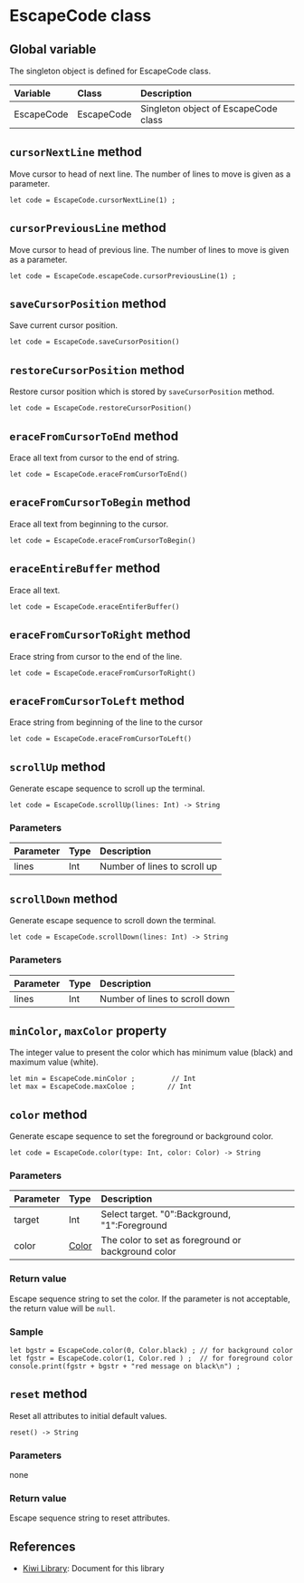 # EscapeCode class

## Global variable
The singleton object is defined for EscapeCode class.

|Variable   |Class      | Description                           |
|:---       |:---       |:---                                   |
|EscapeCode |EscapeCode |Singleton object of EscapeCode class   |

## `cursorNextLine` method
Move cursor to head of next line.
The number of lines to move is given as a parameter.
````
let code = EscapeCode.cursorNextLine(1) ;
````

## `cursorPreviousLine` method
Move cursor to head of previous line.
The number of lines to move is given as a parameter.
````
let code = EscapeCode.escapeCode.cursorPreviousLine(1) ;
````

## `saveCursorPosition` method
Save current cursor position.
````
let code = EscapeCode.saveCursorPosition()
````

## `restoreCursorPosition` method
Restore cursor position which is stored by `saveCursorPosition` method.
````
let code = EscapeCode.restoreCursorPosition()
````

## `eraceFromCursorToEnd` method
Erace all text from cursor to the end of string.
````
let code = EscapeCode.eraceFromCursorToEnd()
````

## `eraceFromCursorToBegin` method
Erace all text from beginning to the cursor.
````
let code = EscapeCode.eraceFromCursorToBegin()
````

## `eraceEntireBuffer` method
Erace all text.
````
let code = EscapeCode.eraceEntiferBuffer()
````

## `eraceFromCursorToRight` method
Erace string from cursor to the end of the line.
````
let code = EscapeCode.eraceFromCursorToRight()
````

## `eraceFromCursorToLeft` method
Erace string from beginning of the line to the cursor
````
let code = EscapeCode.eraceFromCursorToLeft()
````

## `scrollUp` method
Generate escape sequence to scroll up the terminal.
````
let code = EscapeCode.scrollUp(lines: Int) -> String
````

### Parameters
|Parameter    |Type     |Description                    |
|:---         |:---     |:---                           |
|lines        |Int      |Number of lines to scroll up   |


## `scrollDown` method
Generate escape sequence to scroll down the terminal.
````
let code = EscapeCode.scrollDown(lines: Int) -> String
````

### Parameters
|Parameter    |Type     |Description                    |
|:---         |:---     |:---                           |
|lines        |Int      |Number of lines to scroll down |

## `minColor`, `maxColor` property
The integer value to present the color which has minimum value (black)
and maximum value (white).
````
let min = EscapeCode.minColor ;         // Int
let max = EscapeCode.maxColoe ;        // Int
````

## `color` method
Generate escape sequence to set the foreground or background color.
````
let code = EscapeCode.color(type: Int, color: Color) -> String
````
### Parameters
|Parameter    |Type   |Description                    |
|:---         |:---   |:---                           |
|target       |Int    |Select target. "0":Background, "1":Foreground |
|color        |[Color](https://github.com/steelwheels/KiwiScript/blob/master/KiwiLibrary/Document/Enum/Color.md) |The color to set as foreground or background color|

### Return value
Escape sequence string to set the color.
If the parameter is not acceptable, the return value will be `null`.

### Sample
````
let bgstr = EscapeCode.color(0, Color.black) ; // for background color
let fgstr = EscapeCode.color(1, Color.red ) ;  // for foreground color
console.print(fgstr + bgstr + "red message on black\n") ;
````

## `reset` method
Reset all attributes to initial default values.
````
reset() -> String
````

### Parameters
none

### Return value
Escape sequence string to reset attributes.

## References
* [Kiwi Library](https://github.com/steelwheels/KiwiScript/blob/master/KiwiLibrary/Document/Library.md): Document for this library
